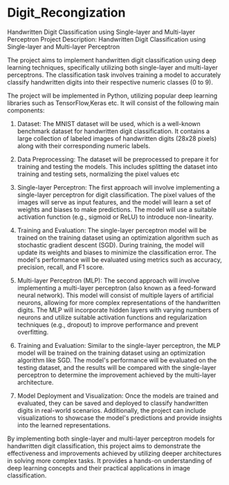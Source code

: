 # Digit_Recongization
Handwritten Digit Classification using Single-layer and Multi-layer Perceptron
Project Description: Handwritten Digit Classification using Single-layer and Multi-layer Perceptron

The project aims to implement handwritten digit classification using deep learning techniques, specifically utilizing both single-layer and multi-layer perceptrons. The classification task involves training a model to accurately classify handwritten digits into their respective numeric classes (0 to 9).

The project will be implemented in Python, utilizing popular deep learning libraries such as TensorFlow,Keras etc. It will consist of the following main components:

1. Dataset: The MNIST dataset will be used, which is a well-known benchmark dataset for handwritten digit classification. It contains a large collection of labeled images of handwritten digits (28x28 pixels) along with their corresponding numeric labels.

2. Data Preprocessing: The dataset will be preprocessed to prepare it for training and testing the models. This includes splitting the dataset into training and testing sets, normalizing the pixel values etc

3. Single-layer Perceptron: The first approach will involve implementing a single-layer perceptron for digit classification. The pixel values of the images will serve as input features, and the model will learn a set of weights and biases to make predictions. The model will use a suitable activation function (e.g., sigmoid or ReLU) to introduce non-linearity.

4. Training and Evaluation: The single-layer perceptron model will be trained on the training dataset using an optimization algorithm such as stochastic gradient descent (SGD). During training, the model will update its weights and biases to minimize the classification error. The model's performance will be evaluated using metrics such as accuracy, precision, recall, and F1 score.

5. Multi-layer Perceptron (MLP): The second approach will involve implementing a multi-layer perceptron (also known as a feed-forward neural network). This model will consist of multiple layers of artificial neurons, allowing for more complex representations of the handwritten digits. The MLP will incorporate hidden layers with varying numbers of neurons and utilize suitable activation functions and regularization techniques (e.g., dropout) to improve performance and prevent overfitting.

6. Training and Evaluation: Similar to the single-layer perceptron, the MLP model will be trained on the training dataset using an optimization algorithm like SGD. The model's performance will be evaluated on the testing dataset, and the results will be compared with the single-layer perceptron to determine the improvement achieved by the multi-layer architecture.

7. Model Deployment and Visualization: Once the models are trained and evaluated, they can be saved and deployed to classify handwritten digits in real-world scenarios. Additionally, the project can include visualizations to showcase the model's predictions and provide insights into the learned representations.

By implementing both single-layer and multi-layer perceptron models for handwritten digit classification, this project aims to demonstrate the effectiveness and improvements achieved by utilizing deeper architectures in solving more complex tasks. It provides a hands-on understanding of deep learning concepts and their practical applications in image classification.
